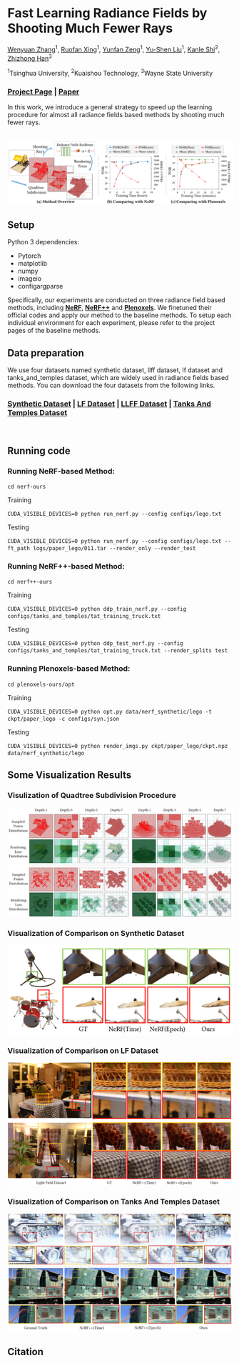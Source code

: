 # Fast Learning Radiance Fields by Shooting Much Fewer Rays

 [Wenyuan Zhang](https://zparquet.github.io/)<sup>1</sup>,
 [Ruofan Xing](https://breezexrf.github.io/)<sup>1</sup>,
 [Yunfan Zeng](https://zengyf131.github.io/)<sup>1</sup>,
 [Yu-Shen Liu](https://yushen-liu.github.io/)<sup>1</sup>,
 [Kanle Shi]()<sup>2</sup>,
 [Zhizhong Han](https://h312h.github.io/)<sup>3</sup><br>

 <sup>1</sup>Tsinghua University, <sup>2</sup>Kuaishou Technology, <sup>3</sup>Wayne State University  

### [Project Page](https://zparquet.github.io/Fast-Learning/) |  [Paper]()
In this work, we introduce a general strategy to speed up the learning procedure for almost all radiance fields based methods by shooting much fewer rays. 
<br><br>

<img src='imgs/overview.png'/>


## Setup

Python 3 dependencies:

* Pytorch
* matplotlib
* numpy
* imageio
* configargparse


Specifically, our experiments are conducted on three radiance field based methods, including [**NeRF**](https://github.com/bmild/nerf), [**NeRF++**](https://github.com/Kai-46/nerfplusplus) and [**Plenoxels**](https://github.com/sxyu/svox2). We finetuned their official codes and apply our method to the baseline methods. To setup each individual environment for each experiment, please refer to the project pages of the baseline methods.

## Data preparation

We use four datasets named synthetic dataset, llff dataset, lf dataset and tanks_and_temples dataset, which are widely used in radiance fields based methods. You can download the four datasets from the following links.

### [Synthetic Dataset](https://drive.google.com/drive/folders/128yBriW1IG_3NJ5Rp7APSTZsJqdJdfc1) | [LF Dataset](https://drive.google.com/file/d/1gsjDjkbTh4GAR9fFqlIDZ__qR9NYTURQ/view?usp=sharing) | [LLFF Dataset](https://drive.google.com/drive/folders/128yBriW1IG_3NJ5Rp7APSTZsJqdJdfc1) | [Tanks And Temples Dataset](https://drive.google.com/file/d/11KRfN91W1AxAW6lOFs4EeYDbeoQZCi87/view?usp=sharing)
</br>


## Running code


### Running NeRF-based Method:

```
cd nerf-ours
```
Training
```
CUDA_VISIBLE_DEVICES=0 python run_nerf.py --config configs/lego.txt
```
Testing
```
CUDA_VISIBLE_DEVICES=0 python run_nerf.py --config configs/lego.txt --ft_path logs/paper_lego/011.tar --render_only --render_test
```


### Running NeRF++-based Method:


```
cd nerf++-ours
```
Training
```
CUDA_VISIBLE_DEVICES=0 python ddp_train_nerf.py --config configs/tanks_and_temples/tat_training_truck.txt
```
Testing
```
CUDA_VISIBLE_DEVICES=0 python ddp_test_nerf.py --config configs/tanks_and_temples/tat_training_truck.txt --render_splits test
```

### Running Plenoxels-based Method:

```
cd plenoxels-ours/opt
```

Training
```
CUDA_VISIBLE_DEVICES=0 python opt.py data/nerf_synthetic/lego -t ckpt/paper_lego -c configs/syn.json
```
Testing
```
CUDA_VISIBLE_DEVICES=0 python render_imgs.py ckpt/paper_lego/ckpt.npz data/nerf_synthetic/lego
```


## Some Visualization Results

### Visulization of Quadtree Subdivision Procedure

<img src='imgs/quadtree-subdivision.png'/>

### Visualization of Comparison on Synthetic Dataset

<img src='imgs/compare-synthetic.png'/>

### Visualization of Comparison on LF Dataset

<img src='imgs/compare-nerf++.png'/>

### Visualization of Comparison on Tanks And Temples Dataset

<img src='imgs/compare-tnt.jpg'/>

## Citation

```

```